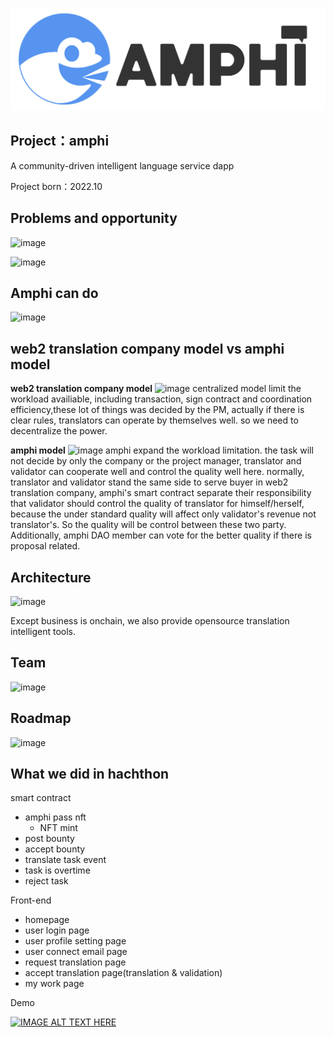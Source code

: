 ![image](https://github.com/Amphi-lab/hackathon-2022-winter-1/blob/main/teams/16-Amphi/Docs/frog-logo_light.png)

## Project：amphi
A community-driven intelligent language service dapp

Project born：2022.10


## Problems and opportunity

![image](https://github.com/Amphi-lab/hackathon-2022-winter/blob/main/teams/16-Amphi/Doc/Industry%20problem.png)


![image](https://github.com/Amphi-lab/hackathon-2022-winter/blob/main/teams/16-Amphi/Doc/Translator%E2%80%98s%20problem.png)

## Amphi can do
![image](https://github.com/Amphi-lab/hackathon-2022-winter/blob/main/teams/16-Amphi/Doc/Amphi%20do.png)


## web2 translation company model vs amphi model

**web2 translation company model**
![image](https://github.com/Amphi-lab/hackathon-2022-winter/blob/main/teams/16-Amphi/Doc/%E5%9B%BE%E7%89%877.png)
centralized model limit the workload availiable, including transaction, sign contract and coordination efficiency,these lot of things was decided by the PM, actually if there is clear rules, translators can operate by themselves well. so we need to decentralize the power.

**amphi model**
![image](https://github.com/Amphi-lab/hackathon-2022-winter/blob/main/teams/16-Amphi/Doc/%E5%9B%BE%E7%89%876.png)
amphi expand the workload limitation. the task will not decide by only the company or the project manager, translator and validator can cooperate well and control the quality well here. normally, translator and validator stand the same side to serve buyer in web2 translation company, amphi's smart contract separate their responsibility that validator should control the quality of translator for  himself/herself, because the under standard quality will affect only validator's revenue not translator's. So the quality will be control between these two party. Additionally, amphi DAO member can vote for the better quality if there is proposal related.


## Architecture 

![image](https://github.com/Amphi-lab/hackathon-2022-winter/blob/main/teams/16-Amphi/Doc/%E5%9B%BE%E7%89%875.png)

Except business is onchain, we also provide opensource translation intelligent tools.


## Team
![image](https://github.com/Amphi-lab/hackathon-2022-winter/blob/main/teams/16-Amphi/Doc/Team%20pic.png)

## Roadmap
![image](https://github.com/Amphi-lab/hackathon-2022-winter/blob/main/teams/16-Amphi/Doc/Roadmap.png)

## What we did in hachthon

smart contract
* amphi pass nft
    *  NFT mint
* post bounty
* accept bounty
* translate task event
* task is overtime
* reject task

Front-end
* homepage
* user login page
* user profile setting page
* user connect email page
* request translation page
* accept translation page(translation & validation)
* my work page 

Demo
  
[![IMAGE ALT TEXT HERE](https://img.youtube.com/vi/wE-10IMH4Qk/0.jpg)](https://www.youtube.com/watch?v=wE-10IMH4Qk)


